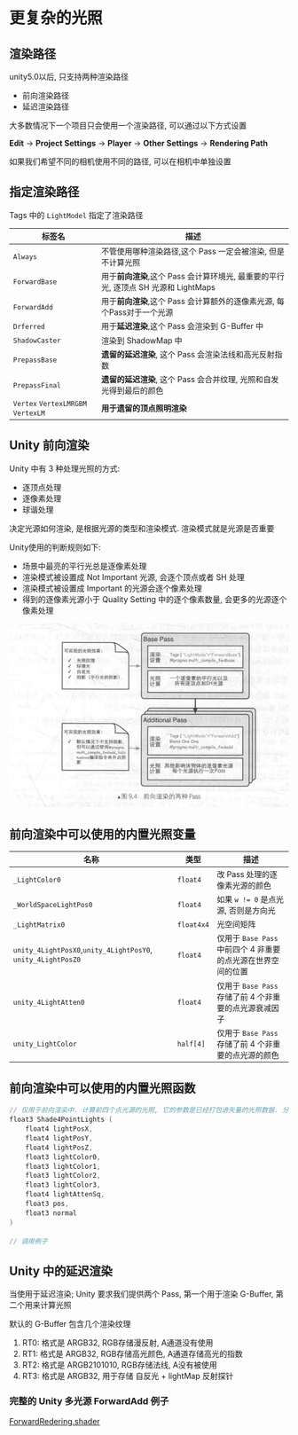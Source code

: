 # 更复杂的光照

## 渲染路径

unity5.0以后, 只支持两种渲染路径

* 前向渲染路径
* 延迟渲染路径

大多数情况下一个项目只会使用一个渲染路径, 可以通过以下方式设置

**Edit** -> **Project Settings** -> **Player** -> **Other Settings** -> **Rendering Path**

如果我们希望不同的相机使用不同的路径, 可以在相机中单独设置

## 指定渲染路径

Tags 中的 `LightModel` 指定了渲染路径

| 标签名                             | 描述                                                         |
| ---------------------------------- | ------------------------------------------------------------ |
| `Always`                           | 不管使用哪种渲染路径,这个 Pass 一定会被渲染, 但是不计算光照  |
| `ForwardBase`                      | 用于**前向渲染**,这个 Pass 会计算环境光, 最重要的平行光, 逐顶点 SH 光源和 LightMaps |
| `ForwardAdd`                       | 用于**前向渲染**,这个 Pass 会计算额外的逐像素光源, 每个Pass对于一个光源 |
| `Drferred`                         | 用于**延迟渲染**,这个 Pass 会渲染到 G-Buffer 中              |
| `ShadowCaster`                     | 渲染到 ShadowMap 中                                          |
| `PrepassBase`                      | **遗留的延迟渲染**, 这个 Pass 会渲染法线和高光反射指数       |
| `PrepassFinal`                     | **遗留的延迟渲染**, 这个 Pass 会合并纹理, 光照和自发光得到最后的颜色 |
| `Vertex` `VertexLMRGBM` `VertexLM` | **用于遗留的顶点照明渲染**                                   |

## Unity 前向渲染

Unity 中有 3 种处理光照的方式:

* 逐顶点处理
* 逐像素处理
* 球谐处理

决定光源如何渲染, 是根据光源的类型和渲染模式. 渲染模式就是光源是否重要

Unity使用的判断规则如下:

* 场景中最亮的平行光总是逐像素处理
* 渲染模式被设置成 Not Important 光源, 会逐个顶点或者 SH 处理
* 渲染模式被设置成 Important 的光源会逐个像素处理
* 得到的逐像素光源小于 Quality Setting 中的逐个像素数量, 会更多的光源逐个像素处理

![image-20220718132916807](image-20220718132916807.png)

## 前向渲染中可以使用的内置光照变量

| 名称                                                         | 类型       | 描述                                                         |
| ------------------------------------------------------------ | ---------- | ------------------------------------------------------------ |
| `_LightColor0`                                               | `float4`   | 改 Pass 处理的逐像素光源的颜色                               |
| `_WorldSpaceLightPos0`                                       | `float4`   | 如果 `w != 0` 是点光源, 否则是方向光                         |
| `_LightMatrix0`                                              | `float4x4` | 光空间矩阵                                                   |
| `unity_4LightPosX0`,`unity_4LightPosY0`, `unity_4LightPosZ0` | `float4`   | 仅用于 `Base Pass` 中前四个 4 非重要的点光源在世界空间的位置 |
| `unity_4LightAtten0`                                         | `float4`   | 仅用于 `Base Pass` 存储了前 4 个非重要的点光源衰减因子       |
| `unity_LightColor`                                           | `half[4]`  | 仅用于 `Base Pass` 存储了前 4 个非重要的点光源的颜色         |

## 前向渲染中可以使用的内置光照函数

```cc
// 仅用于前向渲染中. 计算前四个点光源的光照, 它的参数是已经打包进矢量的光照数据. 分别是
float3 Shade4PointLights (
    float4 lightPosX, 
    float4 lightPosY, 
    float4 lightPosZ,
    float3 lightColor0, 
    float3 lightColor1, 
    float3 lightColor2, 
    float3 lightColor3,
    float4 lightAttenSq,
    float3 pos, 
    float3 normal
)
    
// 调用例子

```

## Unity 中的延迟渲染

当使用于延迟渲染; Unity 要求我们提供两个 Pass, 第一个用于渲染 G-Buffer, 第二个用来计算光照

默认的 G-Buffer 包含几个渲染纹理

1. RT0: 格式是 ARGB32, RGB存储漫反射, A通道没有使用
2. RT1: 格式是 ARGB32, RGB存储高光颜色, A通道存储高光的指数
3. RT2: 格式是 ARGB2101010, RGB存储法线, A没有被使用
4. RT3: 格式是 ARGB32, 用于存储 自反光 + lightMap 反射探针





### 完整的 Unity 多光源 ForwardAdd 例子

 [ForwardRedering.shader](ForwardRedering.shader) 
